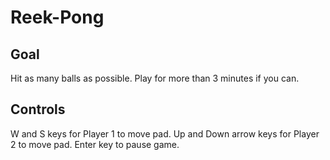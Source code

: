 # Reek-Pong

## Goal

Hit as many balls as possible. Play for more than 3 minutes if you can.

## Controls

W and S keys for Player 1 to move pad. Up and Down arrow keys for Player 2 to move pad. Enter key to pause game.
